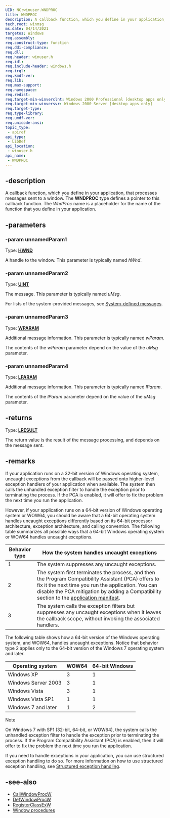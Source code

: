```yaml
---
UID: NC:winuser.WNDPROC
title: WNDPROC
description: A callback function, which you define in your application, that processes messages sent to a window.
tech.root: winmsg
ms.date: 04/14/2021
targetos: Windows
req.assembly: 
req.construct-type: function
req.ddi-compliance: 
req.dll: 
req.header: winuser.h
req.idl: 
req.include-header: windows.h
req.irql: 
req.kmdf-ver: 
req.lib: 
req.max-support: 
req.namespace: 
req.redist: 
req.target-min-winverclnt: Windows 2000 Professional [desktop apps only]
req.target-min-winversvr: Windows 2000 Server [desktop apps only]
req.target-type: 
req.type-library: 
req.umdf-ver: 
req.unicode-ansi: 
topic_type:
 - apiref
api_type:
 - LibDef
api_location:
 - winuser.h
api_name:
 - WNDPROC
---
```


## -description

A callback function, which you define in your application, that processes messages sent to a window. The **WNDPROC** type defines a pointer to this callback function. The *WndProc* name is a placeholder for the name of the function that you define in your application.

## -parameters

### -param unnamedParam1

Type: **[HWND](/windows/win32/winprog/windows-data-types)**

A handle to the window. This parameter is typically named *hWnd*.

### -param unnamedParam2

Type: **[UINT](/windows/win32/winprog/windows-data-types)**

The message. This parameter is typically named *uMsg*.

For lists of the system-provided messages, see [System-defined messages](/windows/win32/winmsg/about-messages-and-message-queues#system-defined-messages).

### -param unnamedParam3

Type: **[WPARAM](/windows/win32/winprog/windows-data-types)**

Additional message information. This parameter is typically named *wParam*.

The contents of the *wParam* parameter depend on the value of the *uMsg* parameter.

### -param unnamedParam4

Type: **[LPARAM](/windows/win32/winprog/windows-data-types)**

Additional message information. This parameter is typically named *lParam*.

The contents of the *lParam* parameter depend on the value of the *uMsg* parameter.

## -returns

Type: **[LRESULT](/windows/win32/winprog/windows-data-types)**

The return value is the result of the message processing, and depends on the message sent.

## -remarks

If your application runs on a 32-bit version of Windows operating system, uncaught exceptions from the callback will be passed onto higher-level exception handlers of your application when available. The system then calls the unhandled exception filter to handle the exception prior to terminating the process. If the PCA is enabled, it will offer to fix the problem the next time you run the application.

However, if your application runs on a 64-bit version of Windows operating system or WOW64, you should be aware that a 64-bit operating system handles uncaught exceptions differently based on its 64-bit processor architecture, exception architecture, and calling convention. The following table summarizes all possible ways that a 64-bit Windows operating system or WOW64 handles uncaught exceptions.

|Behavior type|How the system handles uncaught exceptions|
|-|-|
|1|The system suppresses any uncaught exceptions.|
|2|The system first terminates the process, and then the Program Compatibility Assistant (PCA) offers to fix it the next time you run the application. You can disable the PCA mitigation by adding a Compatibility section to the [application manifest](/windows/win32/win7appqual/compatibility---application-manifest).|
|3|The system calls the exception filters but suppresses any uncaught exceptions when it leaves the callback scope, without invoking the associated handlers.|

The following table shows how a 64-bit version of the Windows operating system, and WOW64, handles uncaught exceptions. Notice that behavior type 2 applies only to the 64-bit version of the Windows 7 operating system and later.

|Operating system|WOW64|64-bit Windows|
|-|-|-|
|Windows XP|3|1|
|Windows Server 2003|3|1|
|Windows Vista|3|1|
|Windows Vista SP1|1|1|
|Windows 7 and later|1|2|

> [!NOTE]
> On Windows 7 with SP1 (32-bit, 64-bit, or WOW64), the system calls the unhandled exception filter to handle the exception prior to terminating the process. If the Program Compatibility Assistant (PCA) is enabled, then it will offer to fix the problem the next time you run the application.

If you need to handle exceptions in your application, you can use structured exception handling to do so. For more information on how to use structured exception handling, see [Structured exception handling](/windows/win32/debug/structured-exception-handling).

## -see-also

* [CallWindowProcW](/windows/win32/api/winuser/nf-winuser-callwindowprocw)
* [DefWindowProcW](/windows/win32/api/winuser/nf-winuser-defwindowprocw)
* [RegisterClassExW](/windows/win32/api/winuser/nf-winuser-registerclassexw)
* [Window procedures](/windows/win32/winmsg/window-procedures)
